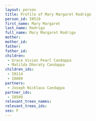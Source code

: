 ```yaml
---
layout: person
title: Profile of Mary Margaret Rodrigo
person_id: I0510
first_name: Mary Margaret
last_name: Rodrigo
full_name: Mary Margaret Rodrigo
mother: 
mother_id: 
father: 
father_id: 
children:
 - Grace Vivien Pearl Candappa
 - Matilda Dhoraty Candappa
children_ids:
 - I0114
 - I0809
partners:
 - Joseph Nicklaus Candappa
partner_ids:
 - I0509
relevant_trees_names:
relevant_trees_ids:
sex: F
---
```



